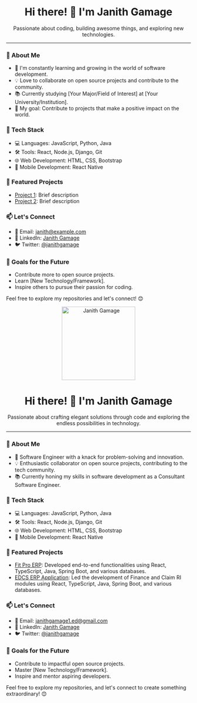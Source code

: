 <div align="center"> 
  <h1 align="center">Hi there! 👋 I'm Janith Gamage</h1>
  <p align="center">Passionate about coding, building awesome things, and exploring new technologies.</p>
</div>

---

### 🚀 About Me

- 🌱 I'm constantly learning and growing in the world of software development.
- 💡 Love to collaborate on open source projects and contribute to the community.
- 📚 Currently studying [Your Major/Field of Interest] at [Your University/Institution].
- 🎯 My goal: Contribute to projects that make a positive impact on the world.

### 🔧 Tech Stack

- 💻 Languages: JavaScript, Python, Java
- 🛠️ Tools: React, Node.js, Django, Git
- 🌐 Web Development: HTML, CSS, Bootstrap
- 📱 Mobile Development: React Native

### 🌟 Featured Projects

- [Project 1](https://github.com/your-username/project-1): Brief description
- [Project 2](https://github.com/your-username/project-2): Brief description

### 📫 Let's Connect

- 📧 Email: janith@example.com
- 🔗 LinkedIn: [Janith Gamage](https://www.linkedin.com/in/janithgamage/)
- 🐦 Twitter: [@janithgamage](https://twitter.com/janithgamage)

### 🎯 Goals for the Future

- Contribute more to open source projects.
- Learn [New Technology/Framework].
- Inspire others to pursue their passion for coding.

Feel free to explore my repositories and let's connect! 😊

<div align="center">
  <img src="https://your-image-url.com/your-image.jpg" alt="Janith Gamage" width="200"/>
  <h1 align="center">Hi there! 👋 I'm Janith Gamage</h1>
  <p align="center">Passionate about crafting elegant solutions through code and exploring the endless possibilities in technology.</p>
</div>

---

### 🚀 About Me

- 🌱 Software Engineer with a knack for problem-solving and innovation.
- 💡 Enthusiastic collaborator on open source projects, contributing to the tech community.
- 📚 Currently honing my skills in software development as a Consultant Software Engineer.

### 🔧 Tech Stack

- 💻 Languages: JavaScript, Python, Java
- 🛠️ Tools: React, Node.js, Django, Git
- 🌐 Web Development: HTML, CSS, Bootstrap
- 📱 Mobile Development: React Native

### 🌟 Featured Projects

- [Fit Pro ERP](https://github.com/your-username/fit-pro-erp): Developed end-to-end functionalities using React, TypeScript, Java, Spring Boot, and various databases.
- [EDCS ERP Application](https://github.com/your-username/edcs-erp): Led the development of Finance and Claim RI modules using React, TypeScript, Java, Spring Boot, and various databases.

### 📫 Let's Connect

- 📧 Email: janithgamage1.ed@gmail.com
- 🔗 LinkedIn: [Janith Gamage](https://www.linkedin.com/in/janithgamage/)
- 🐦 Twitter: [@janithgamage](https://twitter.com/janithgamage)

### 🎯 Goals for the Future

- Contribute to impactful open source projects.
- Master [New Technology/Framework].
- Inspire and mentor aspiring developers.

Feel free to explore my repositories, and let's connect to create something extraordinary! 😊

